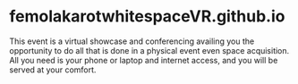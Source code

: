 # femolakarotwhitespaceVR.github.io
This event is a virtual showcase and conferencing availing you the opportunity to do all that is done in a physical event even space acquisition. All you need is your phone or laptop and internet access, and you will be served at your comfort.
